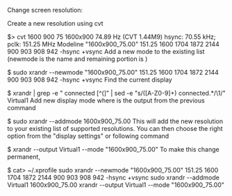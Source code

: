 Change screen resolution:

Create a new resolution using cvt

$> cvt 1600 900 75
1600x900 74.89 Hz (CVT 1.44M9) hsync: 70.55 kHz; pclk: 151.25 MHz
Modeline "1600x900_75.00"  151.25  1600 1704 1872 2144  900 903 908     942 -hsync +vsync
Add a new mode to the existing list (newmode is the name and remaining portion is )

$ sudo xrandr --newmode "1600x900_75.00"  151.25  1600 1704 1872 2144  900 903 908 942 -hsync +vsync
Find the current display

$ xrandr | grep -e " connected [^(]" | sed -e "s/\([A-Z0-9]\+\) connected.*/\1/"
Virtual1
Add new display mode where is the output from the previous command

$ sudo xrandr --addmode <Virtual1> 1600x900_75.00
This will add the new resolution to your existing list of supported resolutions. You can then choose the right option from the "display settings" or following command

$ xrandr --output Virtual1 --mode "1600x900_75.00"
To make this change permanent,

$ cat> ~/.xprofile
sudo xrandr --newmode "1600x900_75.00"  151.25  1600 1704 1872 2144      900 903 908 942 -hsync +vsync
sudo xrandr --addmode Virtual1 1600x900_75.00
xrandr --output Virtual1 --mode "1600x900_75.00"
